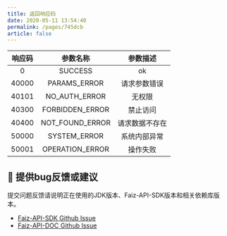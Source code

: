 ```yaml
---
title: 返回响应码
date: 2020-05-11 13:54:40
permalink: /pages/745dcb
article: false
---
```


|  响应码  |      参数名称       |  参数描述   |
|:-----:|:---------------:|:-------:|
|   0   |     SUCCESS     |   ok    |
| 40000 |  PARAMS_ERROR   | 请求参数错误  |
| 40101 |  NO_AUTH_ERROR  |   无权限   |
| 40300 | FORBIDDEN_ERROR |  禁止访问   |
| 40400 | NOT_FOUND_ERROR | 请求数据不存在 |
| 50000 |  SYSTEM_ERROR   | 系统内部异常  |
| 50001 | OPERATION_ERROR |  操作失败   |


## 🐞 提供bug反馈或建议

提交问题反馈请说明正在使用的JDK版本、Faiz-API-SDK版本和相关依赖库版本。

* [Faiz-API-SDK Github Issue](https://github.com/Tenpeisite/faiz-api-sdk/issues)
* [Faiz-API-DOC Github Issue](https://github.com/Tenpeisite/qi-api-doc/issues)

